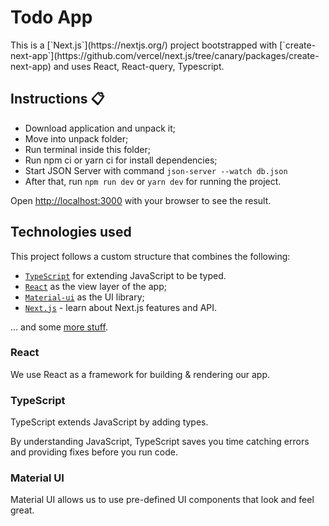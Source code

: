 <div>
  <h1>Todo App</h1>
  <p>This is a [`Next.js`](https://nextjs.org/) project bootstrapped with [`create-next-app`](https://github.com/vercel/next.js/tree/canary/packages/create-next-app) and uses React, React-query, Typescript.</p>
</div>

## Instructions 📋

* Download application and unpack it;
* Move into unpack folder;
* Run terminal inside this folder;
* Run npm ci or yarn ci for install dependencies;
* Start JSON Server with command `json-server --watch db.json`
* After that, run `npm run dev` or `yarn dev` for running the project.


Open [http://localhost:3000](http://localhost:3000) with your browser to see the result.

## Technologies used

This project follows a custom structure that combines the following:

- [`TypeScript`](https://www.typescriptlang.org/) for extending JavaScript to be typed.
- [`React`](https://reactjs.org/) as the view layer of the app;
- [`Material-ui`](https://mui.com/) as the UI library;
- [`Next.js`](https://nextjs.org/docs) - learn about Next.js features and API.

... and some [more stuff](./package.json).

### React

We use React as a framework for building & rendering our app.

### TypeScript

TypeScript extends JavaScript by adding types.

By understanding JavaScript, TypeScript saves you time catching errors and providing fixes before you run code.

### Material UI

Material UI allows us to use pre-defined UI components that look and feel great.
